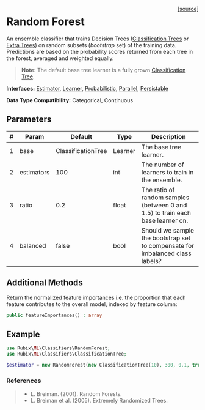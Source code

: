 <span style="float:right;"><a href="https://github.com/RubixML/RubixML/blob/master/src/Classifiers/RandomForest.php">[source]</a></span>

# Random Forest
An ensemble classifier that trains Decision Trees ([Classification Trees](classification-tree.md) or [Extra Trees](extra-tree-classifier.md)) on random subsets (*bootstrap* set) of the training data. Predictions are based on the probability scores returned from each tree in the forest, averaged and weighted equally.

> **Note:** The default base tree learner is a fully grown [Classification Tree](classifiers/classification-tree.md).

**Interfaces:** [Estimator](../estimator.md), [Learner](../learner.md), [Probabilistic](../probabilistic.md), [Parallel](../parallel.md), [Persistable](../persistable.md)

**Data Type Compatibility:** Categorical, Continuous

## Parameters
| # | Param | Default | Type | Description |
|---|---|---|---|---|
| 1 | base | ClassificationTree | Learner | The base tree learner. |
| 2 | estimators | 100 | int | The number of learners to train in the ensemble. |
| 3 | ratio | 0.2 | float | The ratio of random samples (between 0 and 1.5) to train each base learner on. |
| 4 | balanced | false | bool | Should we sample the bootstrap set to compensate for imbalanced class labels? |

## Additional Methods
Return the normalized feature importances i.e. the proportion that each feature contributes to the overall model, indexed by feature column:
```php
public featureImportances() : array
```

## Example
```php
use Rubix\ML\Classifiers\RandomForest;
use Rubix\ML\Classifiers\ClassificationTree;

$estimator = new RandomForest(new ClassificationTree(10), 300, 0.1, true);
```

### References
>- L. Breiman. (2001). Random Forests.
>- L. Breiman et al. (2005). Extremely Randomized Trees.